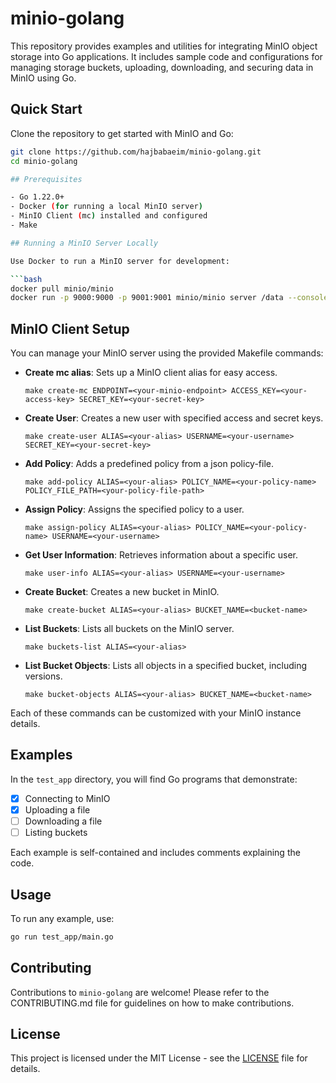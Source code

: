 # minio-golang

This repository provides examples and utilities for integrating MinIO object storage into Go applications. It includes sample code and configurations for managing storage buckets, uploading, downloading, and securing data in MinIO using Go.

## Quick Start

Clone the repository to get started with MinIO and Go:

```bash
git clone https://github.com/hajbabaeim/minio-golang.git
cd minio-golang

## Prerequisites

- Go 1.22.0+
- Docker (for running a local MinIO server)
- MinIO Client (mc) installed and configured
- Make

## Running a MinIO Server Locally

Use Docker to run a MinIO server for development:

```bash
docker pull minio/minio
docker run -p 9000:9000 -p 9001:9001 minio/minio server /data --console-address ":9001"
```

## MinIO Client Setup

You can manage your MinIO server using the provided Makefile commands:

- **Create mc alias**: Sets up a MinIO client alias for easy access.
  ```make
  make create-mc ENDPOINT=<your-minio-endpoint> ACCESS_KEY=<your-access-key> SECRET_KEY=<your-secret-key>
  ```

- **Create User**: Creates a new user with specified access and secret keys.
  ```make
  make create-user ALIAS=<your-alias> USERNAME=<your-username> SECRET_KEY=<your-secret-key>
  ```

- **Add Policy**: Adds a predefined policy from a json policy-file.
  ```make
  make add-policy ALIAS=<your-alias> POLICY_NAME=<your-policy-name> POLICY_FILE_PATH=<your-policy-file-path>
  ```

- **Assign Policy**: Assigns the specified policy to a user.
  ```make
  make assign-policy ALIAS=<your-alias> POLICY_NAME=<your-policy-name> USERNAME=<your-username>
  ```

- **Get User Information**: Retrieves information about a specific user.
  ```make
  make user-info ALIAS=<your-alias> USERNAME=<your-username>
  ```

- **Create Bucket**: Creates a new bucket in MinIO.
  ```make
  make create-bucket ALIAS=<your-alias> BUCKET_NAME=<bucket-name>
  ```

- **List Buckets**: Lists all buckets on the MinIO server.
  ```make
  make buckets-list ALIAS=<your-alias>
  ```

- **List Bucket Objects**: Lists all objects in a specified bucket, including versions.
  ```make
  make bucket-objects ALIAS=<your-alias> BUCKET_NAME=<bucket-name>
  ```

Each of these commands can be customized with your MinIO instance details.

## Examples

In the `test_app` directory, you will find Go programs that demonstrate:

- [x] Connecting to MinIO
- [x] Uploading a file
- [ ] Downloading a file
- [ ] Listing buckets

Each example is self-contained and includes comments explaining the code.

## Usage

To run any example, use:

```bash
go run test_app/main.go
```

## Contributing

Contributions to `minio-golang` are welcome! Please refer to the CONTRIBUTING.md file for guidelines on how to make contributions.

## License

This project is licensed under the MIT License - see the [LICENSE](LICENSE) file for details.